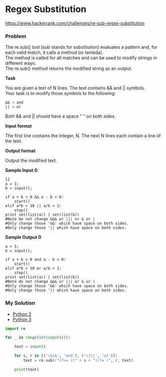 # Regex Substitution

https://www.hackerrank.com/challenges/re-sub-regex-substitution

### Problem

The re.sub() tool (sub stands for substitution) evaluates a pattern and, for each valid match, it calls a method (or lambda).  
The method is called for all matches and can be used to modify strings in different ways.  
The re.sub() method returns the modified string as an output.

**Task**

You are given a text of N lines. The text contains && and || symbols.  
Your task is to modify those symbols to the following:  

```
&& → and
|| → or
```

Both && and || should have a space " " on both sides.

**Input format**

The first line contains the integer, N.
The next N lines each contain a line of the text.

**Output format**

Output the modified text.

**Sample Input 0**

```
11
a = 1;
b = input();

if a + b > 0 && a - b < 0:
    start()
elif a*b > 10 || a/b < 1:
    stop()
print set(list(a)) | set(list(b)) 
#Note do not change &&& or ||| or & or |
#Only change those '&&' which have space on both sides.
#Only change those '|| which have space on both sides.
```

**Sample Output 0**

```
a = 1;
b = input();

if a + b > 0 and a - b < 0:
    start()
elif a*b > 10 or a/b < 1:
    stop()
print set(list(a)) | set(list(b)) 
#Note do not change &&& or ||| or & or |
#Only change those '&&' which have space on both sides.
#Only change those '|| which have space on both sides.
```

### My Solution

- [Python 2](python2.py)
- [Python 3](python3.py)
```python
import re

for _ in range(int(input())):

    text = input()

    for s, r in [('\&\&', 'and'), ('\|\|', 'or')]:
        text = re.sub(r"(?<= )(" + s + ")(?= )", r, text)

    print(text)

````